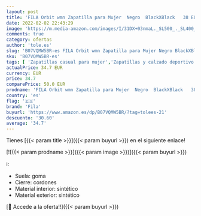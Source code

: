 ```yaml
---
layout: post
title: 'FILA Orbit wmn Zapatilla para Mujer  Negro  BlackXBlack   38 EU'
date: 2022-02-02 22:43:29
image: 'https://m.media-amazon.com/images/I/31DX+03nmaL._SL500_._SL400_.jpg'
comments: true
category: ofertas
author: 'tole.es'
slug: 'B07VQMW5BR-es FILA Orbit wmn Zapatilla para Mujer Negro BlackXBlack 38 EU'
sku: 'B07VQMW5BR-es'
tags: [ 'Zapatillas casual para mujer','Zapatillas y calzado deportivo para mujer','Zapatos','Zapatos para mujer','Zapatos y complementos','fila','zapatilla', ]
actualPrice: 34.7 EUR
currency: EUR
price: 34.7
comparePrice: 50.0 EUR
prodname: 'FILA Orbit wmn Zapatilla para Mujer  Negro  BlackXBlack   38 EU'
country: 'es'
flag: '🇪🇸'
brand: 'Fila'
buyurl: 'https://www.amazon.es/dp/B07VQMW5BR/?tag=tolees-21'
descuento: '30.60'
average: '34.7'
---
```


Tienes [{{< param title >}}]({{< param buyurl >}}) en el siguiente enlace!

[![{{< param prodname >}}]({{< param image >}})]({{< param buyurl >}})

ℹ️:

- Suela: goma
- Cierre: cordones
- Material interior: sintético
- Material exterior: sintético

[🛒 Accede a la oferta!!]({{< param buyurl >}})
